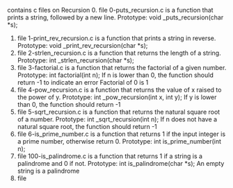 contains c files on Recursion
0. file 0-puts_recursion.c is a function that prints a string, followed by a new line.
Prototype: void _puts_recursion(char *s);
1. file 1-print_rev_recursion.c is a function that prints a string in reverse.
Prototype: void _print_rev_recursion(char *s);
2. file 2-strlen_recursion.c is a function that returns the length of a string.
Prototype: int _strlen_recursion(char *s);
3. file 3-factorial.c is  a function that returns the factorial of a given number.
Prototype: int factorial(int n);
If n is lower than 0, the function should return -1 to indicate an error
Factorial of 0 is 1
4. file 4-pow_recursion.c is a function that returns the value of x raised to the power of y.
Prototype: int _pow_recursion(int x, int y);
If y is lower than 0, the function should return -1
5. file 5-sqrt_recursion.c is a function that returns the natural square root of a number.
Prototype: int _sqrt_recursion(int n);
If n does not have a natural square root, the function should return -1
6. file 6-is_prime_number.c is a function that returns 1 if the input integer is a prime number, otherwise return 0.
Prototype: int is_prime_number(int n);
100. file 100-is_palindrome.c is a function that returns 1 if a string is a palindrome and 0 if not.
Prototype: int is_palindrome(char *s);
An empty string is a palindrome 
101. file
